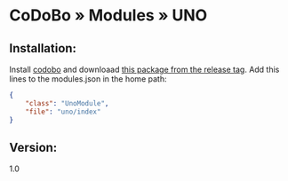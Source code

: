 # CoDoBo » Modules » UNO

## Installation:

Install [codobo](https://github.com/CodeDoctorDE/codobo) and downloaad [this package from the release tag](https://github.com/CodeDoctorDE/codobo-uno/releases). Add this lines to the modules.json in the home path:
```json
{
    "class": "UnoModule",
    "file": "uno/index"
}
```

## Version:

1.0